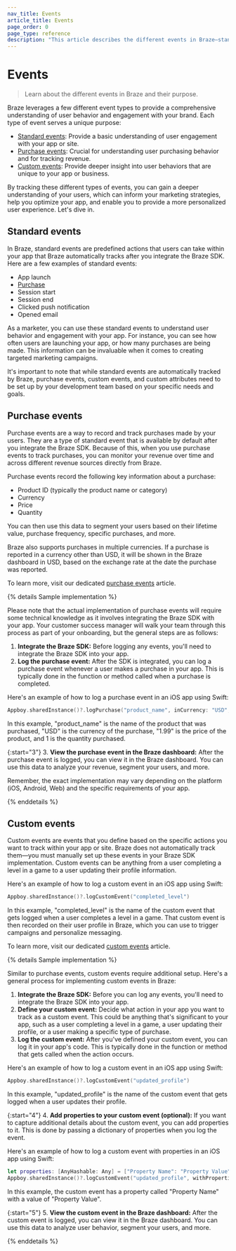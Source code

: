 ```yaml
---
nav_title: Events
article_title: Events
page_order: 0
page_type: reference
description: "This article describes the different events in Braze—standard events, purchase events, and custom events—and their purpose."
---
```


# Events 

> Learn about the different events in Braze and their purpose.

Braze leverages a few different event types to provide a comprehensive understanding of user behavior and engagement with your brand. Each type of event serves a unique purpose:

- [Standard events](#standard-events): Provide a basic understanding of user engagement with your app or site.
- [Purchase events](#purchase-events): Crucial for understanding user purchasing behavior and for tracking revenue. 
- [Custom events](#custom-events): Provide deeper insight into user behaviors that are unique to your app or business.

By tracking these different types of events, you can gain a deeper understanding of your users, which can inform your marketing strategies, help you optimize your app, and enable you to provide a more personalized user experience. Let's dive in.

## Standard events

In Braze, standard events are predefined actions that users can take within your app that Braze automatically tracks after you integrate the Braze SDK. Here are a few examples of standard events:

- App launch
- [Purchase](#purchase-events)
- Session start
- Session end
- Clicked push notification
- Opened email

As a marketer, you can use these standard events to understand user behavior and engagement with your app. For instance, you can see how often users are launching your app, or how many purchases are being made. This information can be invaluable when it comes to creating targeted marketing campaigns.

It's important to note that while standard events are automatically tracked by Braze, purchase events, custom events, and custom attributes need to be set up by your development team based on your specific needs and goals.

## Purchase events

Purchase events are a way to record and track purchases made by your users. They are a type of standard event that is available by default after you integrate the Braze SDK. Because of this, when you use purchase events to track purchases, you can monitor your revenue over time and across different revenue sources directly from Braze.

Purchase events record the following key information about a purchase:

- Product ID (typically the product name or category)
- Currency
- Price
- Quantity

You can then use this data to segment your users based on their lifetime value, purchase frequency, specific purchases, and more.

Braze also supports purchases in multiple currencies. If a purchase is reported in a currency other than USD, it will be shown in the Braze dashboard in USD, based on the exchange rate at the date the purchase was reported.

To learn more, visit our dedicated [purchase events]({{site.baseurl}}/user_guide/data_and_analytics/custom_data/purchase_events/) article.

{% details Sample implementation %}

Please note that the actual implementation of purchase events will require some technical knowledge as it involves integrating the Braze SDK with your app. Your customer success manager will walk your team through this process as part of your onboarding, but the general steps are as follows:

1. **Integrate the Braze SDK:** Before logging any events, you'll need to integrate the Braze SDK into your app.
2. **Log the purchase event:** After the SDK is integrated, you can log a purchase event whenever a user makes a purchase in your app. This is typically done in the function or method called when a purchase is completed.

Here's an example of how to log a purchase event in an iOS app using Swift:

```swift
Appboy.sharedInstance()?.logPurchase("product_name", inCurrency: "USD", atPrice: NSDecimalNumber(string: "1.99"), withQuantity: 1)
```

In this example, "product_name" is the name of the product that was purchased, "USD" is the currency of the purchase, "1.99" is the price of the product, and 1 is the quantity purchased.

{:start="3"}
3. **View the purchase event in the Braze dashboard:** After the purchase event is logged, you can view it in the Braze dashboard. You can use this data to analyze your revenue, segment your users, and more.

Remember, the exact implementation may vary depending on the platform (iOS, Android, Web) and the specific requirements of your app. 

{% enddetails %}

## Custom events

Custom events are events that you define based on the specific actions you want to track within your app or site. Braze does not automatically track them—you must manually set up these events in your Braze SDK implementation. Custom events can be anything from a user completing a level in a game to a user updating their profile information.

Here's an example of how to log a custom event in an iOS app using Swift:

```swift
Appboy.sharedInstance()?.logCustomEvent("completed_level")
```

In this example, "completed_level" is the name of the custom event that gets logged when a user completes a level in a game. That custom event is then recorded on their user profile in Braze, which you can use to trigger campaigns and personalize messaging.

To learn more, visit our dedicated [custom events]({{site.baseurl}}/user_guide/data_and_analytics/custom_data/custom_events/) article.

{% details Sample implementation %}

Similar to purchase events, custom events require additional setup. Here's a general process for implementing custom events in Braze:

1. **Integrate the Braze SDK:** Before you can log any events, you'll need to integrate the Braze SDK into your app.
2. **Define your custom event:** Decide what action in your app you want to track as a custom event. This could be anything that's significant to your app, such as a user completing a level in a game, a user updating their profile, or a user making a specific type of purchase.
3. **Log the custom event:** After you've defined your custom event, you can log it in your app's code. This is typically done in the function or method that gets called when the action occurs.

Here's an example of how to log a custom event in an iOS app using Swift:

```swift
Appboy.sharedInstance()?.logCustomEvent("updated_profile")
```

In this example, "updated_profile" is the name of the custom event that gets logged when a user updates their profile.

{:start="4"}
4. **Add properties to your custom event (optional):** If you want to capture additional details about the custom event, you can add properties to it. This is done by passing a dictionary of properties when you log the event.

Here's an example of how to log a custom event with properties in an iOS app using Swift:

```swift
let properties: [AnyHashable: Any] = ["Property Name": "Property Value"]
Appboy.sharedInstance()?.logCustomEvent("updated_profile", withProperties: properties)
```

In this example, the custom event has a property called "Property Name" with a value of "Property Value".

{:start="5"}
5. **View the custom event in the Braze dashboard:** After the custom event is logged, you can view it in the Braze dashboard. You can use this data to analyze user behavior, segment your users, and more.

{% enddetails %}

<!--

### Using custom events instead of purchase events to track purchases

You might prefer to use custom events to track purchases if you need to capture more specific or additional information about the purchase that the standard purchase event doesn't cover. Here's what you can do with custom events that you can't accomplish with purchase events:

- **Custom definitions:** Custom events can be defined based on any significant action within your app. This level of customization is not available with standard purchase events, which are predefined and specifically designed to track purchases.
- **Additional properties:** You can log additional properties to custom events that provide more context about the event. For example, you could log a custom event when a user makes a purchase and include properties such as the product category or the payment method. This is not possible with standard purchase events, which have a fixed schema that only tracks the product name, currency, price, and quantity.
- **Event frequency:** Custom events allow you to track the frequency of specific actions. With purchase events, you can only track the occurrence of purchases, not other types of actions.

#### Example 1

Let's say you have an e-commerce app, and you want to track the purchase itself and the product category. The standard purchase event in Braze does not capture this level of detail, so you could use a custom event instead.

Here's an example of how you might do this in an iOS app using Swift:

```swift
let properties: [AnyHashable: Any] = ["Product Category": "Electronics"]
Appboy.sharedInstance()?.logCustomEvent("Purchase", withProperties: properties)
```

In this example, "Purchase" is the name of the custom event, and the properties dictionary contains additional information about the event. In this case, the product category is "Electronics". Now you can segment your users based on the product categories they purchase from.

#### Example 2

Consider a fitness app where users can purchase personal training sessions or premium workout plans. In this case, you might want to track these purchases as custom events to capture additional details about the purchase.

Here's an example of how you might do this in an iOS app using Swift:

```swift
let properties: [AnyHashable: Any] = ["Workout Plan": "10 Sessions Personal Training"]
Appboy.sharedInstance()?.logCustomEvent("Purchase", withProperties: properties)
```

In this example, "Purchase" is the name of the custom event, and the properties dictionary contains additional information about the event. In this case, the workout plan is "10 Sessions Personal Training". Now you can segment your users based on the types of workout plans they purchase.

-->


[1]: {{site.baseurl}}/user_guide/data_and_analytics/custom_data/custom_events/
